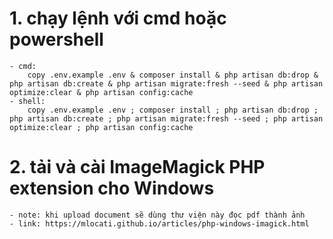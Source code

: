 # 1. chạy lệnh với cmd hoặc powershell
    - cmd:
        copy .env.example .env & composer install & php artisan db:drop & php artisan db:create & php artisan migrate:fresh --seed & php artisan optimize:clear & php artisan config:cache
    - shell:
        copy .env.example .env ; composer install ; php artisan db:drop ; php artisan db:create ; php artisan migrate:fresh --seed ; php artisan optimize:clear ; php artisan config:cache

# 2. tải và cài ImageMagick PHP extension cho Windows
    - note: khi upload document sẽ dùng thư viện này đọc pdf thành ảnh
    - link: https://mlocati.github.io/articles/php-windows-imagick.html